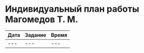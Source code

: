 # Индивидуальный план работы Магомедов Т. М.

| Дата           | Задание                                              | Время     |
|----------------|------------------------------------------------------|-----------|
| ---            | ---                                                  | ---       |
